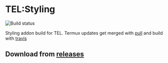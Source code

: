 # TEL:Styling
![Build status](https://api.travis-ci.com/tui-expert/termux-styling.svg?branch=master)

Styling addon build for TEL.
Termux updates get merged with [pull](https://github.com/wei/pull) and build with [travis](travis-ci.com)

## Download from [releases](https://github.com/tui-expert/termux-styling/releases)


